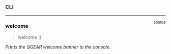 

<!-- WARNING: THIS FILE WAS AUTOGENERATED! DO NOT EDIT! -->

### CLI

------------------------------------------------------------------------

<a href="https://github.com/gzquse/qgear/blob/main/qgear/cli.py#L11"
target="_blank" style="float:right; font-size:smaller">source</a>

### welcome

>  welcome ()

*Prints the QGEAR welcome banner to the console.*

